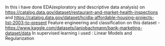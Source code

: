 In this i have done  EDA(exploratory and descriptive data analysis) on https://catalog.data.gov/dataset/restaurant-and-market-health-inspections and https://catalog.data.gov/dataset/hcidla-affordable-housing-projects-list-2003-to-present 
Feature engineering and classification on this dataset -https://www.kaggle.com/datasets/janiobachmann/bank-marketing-dataset/data
In supervised learning i used : Linear Models and Regularization
